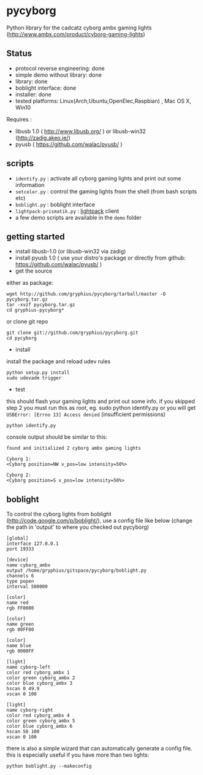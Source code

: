 # pycyborg

Python library for the cadcatz cyborg ambx gaming lights 
(http://www.ambx.com/product/cyborg-gaming-lights)

## Status
 - protocol reverse engineering: done
 - simple demo without library: done
 - library: done
 - boblight interface: done
 - installer: done
 - tested platforms: Linux(Arch,Ubuntu,OpenElec,Raspbian) , Mac OS X, Win10

Requires : 
 - libusb 1.0 ( http://www.libusb.org/ ) or libusb-win32 (http://zadig.akeo.ie/)
 - pyusb  ( https://github.com/walac/pyusb/ )

## scripts

* ```identify.py``` : activate all cyborg gaming lights and print out some information
* ```setcolor.py``` : control the gaming lights from the shell (from bash scripts etc) 
* ```boblight.py``` : boblight interface
* ```lightpack-prismatik.py``` : [lightpack](http://lightpack.tv/index.php) client
* a few demo scripts are available in the ```demo``` folder 

## getting started

* install libusb-1.0 (or libusb-win32 via zadig)
* install pyusb 1.0 ( use your distro's package or directly from  github: https://github.com/walac/pyusb/ )
* get the source

either as package:

    wget http://github.com/gryphius/pycyborg/tarball/master -O pycyborg.tar.gz
    tar -xvzf pycyborg.tar.gz
    cd gryphius-pycyborg*
    
or clone git repo

    git clone git://github.com/gryphius/pycyborg.git
    cd pycyborg


* install

install the package and reload udev rules

    python setup.py install
    sudo udevadm trigger

* test

this should flash your gaming lights and print out some info. 
if you skipped step 2 you must run this as root, eg. sudo python identify.py or you will get ```USBError: [Errno 13] Access denied``` (insufficient permissions)

    python identify.py
 

console output should be similar to this:

    found and initialized 2 cyborg ambx gaming lights
    	
    Cyborg 1: 
    <Cyborg position=NW v_pos=low intensity=50%>
    
    Cyborg 2: 
    <Cyborg position=S v_pos=low intensity=50%>


## boblight

To control the cyborg lights from boblight (http://code.google.com/p/boblight/), use a config file like below
(change the path in 'output' to where you checked out pycyborg)


	[global]
	interface 127.0.0.1
	port 19333
	
	[device]
	name cyborg_ambx
	output /home/gryphius/gitspace/pycyborg/boblight.py
	channels 6
	type popen
	interval 500000
	
	[color]
	name red
	rgb FF0000
	
	[color]
	name green
	rgb 00FF00
	
	[color]
	name blue
	rgb 0000FF
	
	[light]
	name cyborg-left
	color red cyborg_ambx 1
	color green cyborg_ambx 2
	color blue cyborg_ambx 3
	hscan 0 49.9
	vscan 0 100
	
	[light]
	name cyborg-right
	color red cyborg_ambx 4
	color green cyborg_ambx 5
	color blue cyborg_ambx 6
	hscan 50 100
	vscan 0 100


there is also a simple wizard that can automatically generate a config file. this is especially useful if you have more than two lights: 


    python boblight.py --makeconfig
 
